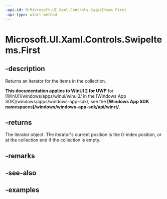```yaml
---
-api-id: M:Microsoft.UI.Xaml.Controls.SwipeItems.First
-api-type: winrt method
---
```

<!-- Method syntax.
public IIterator<SwipeItem> SwipeItems.First()
-->

# Microsoft.UI.Xaml.Controls.SwipeItems.First


## -description

Returns an iterator for the items in the collection.


**This documentation applies to WinUI 2 for UWP** for [WinUI]/windows/apps/winui/winui3/ in the [Windows App SDK]/windows/apps/windows-app-sdk/, see the **[Windows App SDK namespaces]/windows/windows-app-sdk/api/winrt/**.

## -returns

The iterator object. The iterator's current position is the 0-index position, or at the collection end if the collection is empty.


## -remarks


## -see-also


## -examples


